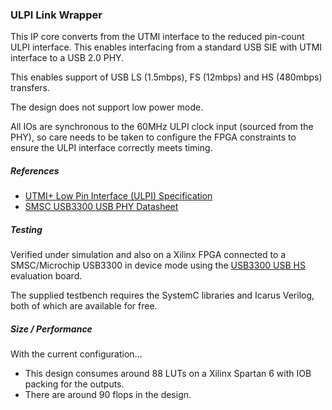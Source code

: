 ### ULPI Link Wrapper

This IP core converts from the UTMI interface to the reduced pin-count ULPI interface.
This enables interfacing from a standard USB SIE with UTMI interface to a USB 2.0 PHY.

This enables support of USB LS (1.5mbps), FS (12mbps) and HS (480mbps) transfers.

The design does not support low power mode.

All IOs are synchronous to the 60MHz ULPI clock input (sourced from the PHY), so care needs to be taken to configure the FPGA constraints to ensure the ULPI interface correctly meets timing.

##### References

* [UTMI+ Low Pin Interface (ULPI) Specification](https://www.sparkfun.com/datasheets/Components/SMD/ULPI_v1_1.pdf)
* [SMSC USB3300 USB PHY Datasheet](http://ww1.microchip.com/downloads/en/DeviceDoc/3300db.pdf)

##### Testing

Verified under simulation and also on a Xilinx FPGA connected to a SMSC/Microchip USB3300 in device mode using the [USB3300 USB HS](http://www.waveshare.com/usb3300-usb-hs-board.htm) evaluation board.

The supplied testbench requires the SystemC libraries and Icarus Verilog, both of which are available for free.

##### Size / Performance

With the current configuration...

* This design consumes around 88 LUTs on a Xilinx Spartan 6 with IOB packing for the outputs.
* There are around 90 flops in the design.
